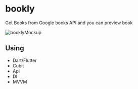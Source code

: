 # bookly

Get Books from Google books API and you can preview book 

![booklyMockup](https://user-images.githubusercontent.com/78942298/225125781-971bd933-ab06-4f54-b8d4-97128879bbca.png)

## Using

- Dart/Flutter
- Cubit 
- Api
- DI
- MVVM

